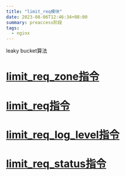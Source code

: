 ```yaml
---
title: "limit_req模块"
date: 2023-08-06T12:46:34+08:00
summary: preaccess阶段
tags:
  - nginx
---
```


leaky bucket算法

# [limit_req_zone指令](https://nginx.org/en/docs/http/ngx_http_limit_req_module.html#limit_req_zone)

# [limit_req指令](https://nginx.org/en/docs/http/ngx_http_limit_req_module.html#limit_req)

# [limit_req_log_level指令](https://nginx.org/en/docs/http/ngx_http_limit_req_module.html#limit_req_log_level)

# [limit_req_status指令](https://nginx.org/en/docs/http/ngx_http_limit_req_module.html#limit_req_status)
